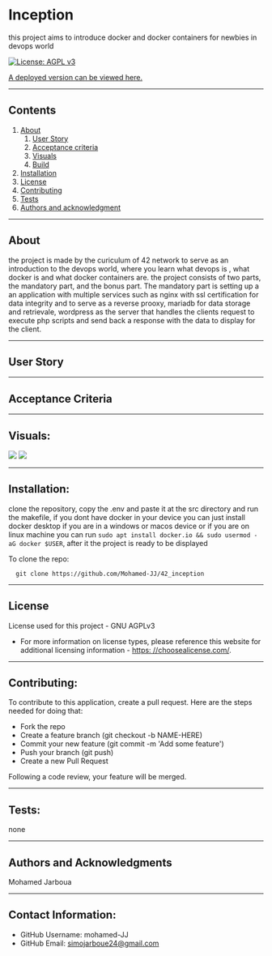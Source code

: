 
  
# Inception

  this project aims to introduce docker and docker containers for newbies in devops world

  [![License: AGPL v3](https://img.shields.io/badge/License-AGPL%20v3-blue.svg)](https://www.gnu.org/licenses/agpl-3.0)

  [A deployed version can be viewed here.](tobesetlater)
  
---
## Contents

1. [About](#about)
    1. [User Story](#user%20story)
    2. [Acceptance criteria](#acceptance%20criteria)
    3. [Visuals](#visuals)
    4. [Build](#build)
2. [Installation](#installation)
3. [License](#license)
4. [Contributing](#contributing)
5. [Tests](#tests)
6. [Authors and acknowledgment](#authors%20and%20acknowledgment)

---
## About

  the project is made by the curiculum of 42 network to serve as an introduction to the devops world, where you learn what devops is , what docker is and what docker containers are. the project consists of two parts, the mandatory part, and the bonus part. The mandatory part is setting up a an application with multiple services such as nginx with ssl certification for data integrity and to serve as a reverse prooxy, mariadb for data storage and retrievale, wordpress as the server that handles the clients request to execute php scripts and send back a response with the data to display for the client.

---

## User Story
  

---

## Acceptance Criteria
  
  
---
## Visuals:

  <!-- ![](https://miro.medium.com/v2/resize:fit:1200/1*XvJ0GDWOAEHNApZvw-dOVQ.png) -->
  <img src='https://miro.medium.com/v2/resize:fit:1200/1*XvJ0GDWOAEHNApZvw-dOVQ.png'></img>
  <img src='https://tuto.grademe.fr/inception/img/Capture_dcran_2022-07-19__16.24.51.png'></img>

---

## Installation:
  clone the repository, copy the .env and paste it at the src directory and run the makefile, if you dont have docker in your device you can just install docker desktop if you are in a windows or macos device or if you are on linux machine you can run ```sudo apt install docker.io && sudo usermod -aG docker $USER```, after it the project is ready to be displayed

  To clone the repo:
  
      git clone https://github.com/Mohamed-JJ/42_inception
  
---

## License
  License used for this project - GNU AGPLv3
  * For more information on license types, please reference this website
  for additional licensing information - [https: //choosealicense.com/](https://choosealicense.com/).

---

## Contributing:
  
  To contribute to this application, create a pull request.
  Here are the steps needed for doing that:
  - Fork the repo
  - Create a feature branch (git checkout -b NAME-HERE)
  - Commit your new feature (git commit -m 'Add some feature')
  - Push your branch (git push)
  - Create a new Pull Request

  Following a code review, your feature will be merged.


---

## Tests:
  none

---

## Authors and Acknowledgments
  Mohamed Jarboua

---

## Contact Information:
* GitHub Username: mohamed-JJ
* GitHub Email: simojarboue24@gmail.com
  
